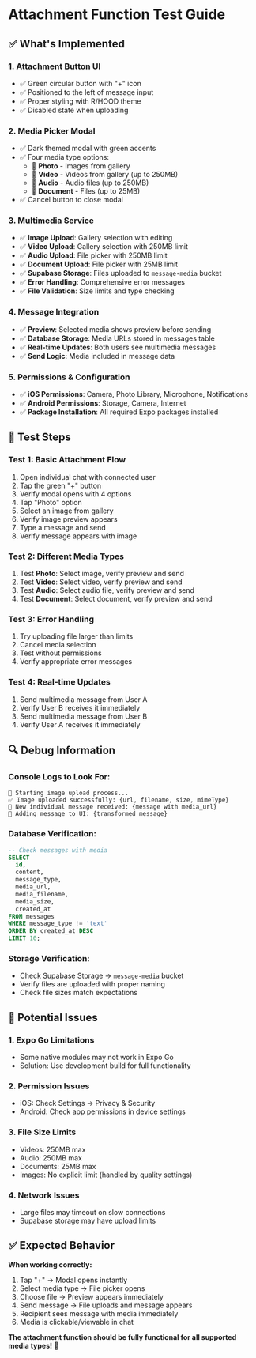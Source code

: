# Attachment Function Test Guide

## ✅ What's Implemented

### 1. **Attachment Button UI**

- ✅ Green circular button with "+" icon
- ✅ Positioned to the left of message input
- ✅ Proper styling with R/HOOD theme
- ✅ Disabled state when uploading

### 2. **Media Picker Modal**

- ✅ Dark themed modal with green accents
- ✅ Four media type options:
  - 📸 **Photo** - Images from gallery
  - 🎥 **Video** - Videos from gallery (up to 250MB)
  - 🎵 **Audio** - Audio files (up to 250MB)
  - 📄 **Document** - Files (up to 25MB)
- ✅ Cancel button to close modal

### 3. **Multimedia Service**

- ✅ **Image Upload**: Gallery selection with editing
- ✅ **Video Upload**: Gallery selection with 250MB limit
- ✅ **Audio Upload**: File picker with 250MB limit
- ✅ **Document Upload**: File picker with 25MB limit
- ✅ **Supabase Storage**: Files uploaded to `message-media` bucket
- ✅ **Error Handling**: Comprehensive error messages
- ✅ **File Validation**: Size limits and type checking

### 4. **Message Integration**

- ✅ **Preview**: Selected media shows preview before sending
- ✅ **Database Storage**: Media URLs stored in messages table
- ✅ **Real-time Updates**: Both users see multimedia messages
- ✅ **Send Logic**: Media included in message data

### 5. **Permissions & Configuration**

- ✅ **iOS Permissions**: Camera, Photo Library, Microphone, Notifications
- ✅ **Android Permissions**: Storage, Camera, Internet
- ✅ **Package Installation**: All required Expo packages installed

## 🧪 Test Steps

### **Test 1: Basic Attachment Flow**

1. Open individual chat with connected user
2. Tap the green "+" button
3. Verify modal opens with 4 options
4. Tap "Photo" option
5. Select an image from gallery
6. Verify image preview appears
7. Type a message and send
8. Verify message appears with image

### **Test 2: Different Media Types**

1. Test **Photo**: Select image, verify preview and send
2. Test **Video**: Select video, verify preview and send
3. Test **Audio**: Select audio file, verify preview and send
4. Test **Document**: Select document, verify preview and send

### **Test 3: Error Handling**

1. Try uploading file larger than limits
2. Cancel media selection
3. Test without permissions
4. Verify appropriate error messages

### **Test 4: Real-time Updates**

1. Send multimedia message from User A
2. Verify User B receives it immediately
3. Send multimedia message from User B
4. Verify User A receives it immediately

## 🔍 Debug Information

### **Console Logs to Look For:**

```
📸 Starting image upload process...
✅ Image uploaded successfully: {url, filename, size, mimeType}
💬 New individual message received: {message with media_url}
📨 Adding message to UI: {transformed message}
```

### **Database Verification:**

```sql
-- Check messages with media
SELECT
  id,
  content,
  message_type,
  media_url,
  media_filename,
  media_size,
  created_at
FROM messages
WHERE message_type != 'text'
ORDER BY created_at DESC
LIMIT 10;
```

### **Storage Verification:**

- Check Supabase Storage → `message-media` bucket
- Verify files are uploaded with proper naming
- Check file sizes match expectations

## 🚨 Potential Issues

### **1. Expo Go Limitations**

- Some native modules may not work in Expo Go
- Solution: Use development build for full functionality

### **2. Permission Issues**

- iOS: Check Settings → Privacy & Security
- Android: Check app permissions in device settings

### **3. File Size Limits**

- Videos: 250MB max
- Audio: 250MB max
- Documents: 25MB max
- Images: No explicit limit (handled by quality settings)

### **4. Network Issues**

- Large files may timeout on slow connections
- Supabase storage may have upload limits

## ✅ Expected Behavior

**When working correctly:**

1. Tap "+" → Modal opens instantly
2. Select media type → File picker opens
3. Choose file → Preview appears immediately
4. Send message → File uploads and message appears
5. Recipient sees message with media immediately
6. Media is clickable/viewable in chat

**The attachment function should be fully functional for all supported media types!** 🎉
